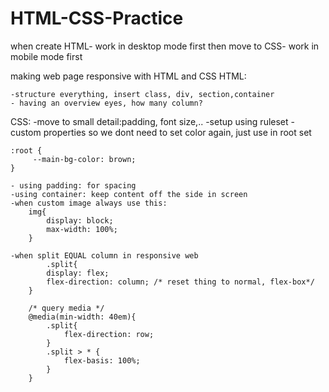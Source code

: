 # HTML-CSS-Practice
when create HTML- work in desktop mode first then move to CSS- work in mobile mode first

making web page responsive with HTML and CSS
HTML: 
	
	-structure everything, insert class, div, section,container
	- having an overview eyes, how many column?
	

CSS:
	-move to small detail:padding, font size,..
	-setup  using ruleset - custom properties so we dont need to set color again, just use  in root set
	
	:root {
 		 --main-bg-color: brown;
	}

	- using padding: for spacing
	-using container: keep content off the side in screen
	-when custom image always use this:
		img{
			display: block;
			max-width: 100%;
		}

	-when split EQUAL column in responsive web
			.split{
			display: flex;
			flex-direction: column; /* reset thing to normal, flex-box*/
		}

		/* query media */
		@media(min-width: 40em){
			.split{
				flex-direction: row;
			}
			.split > * {
				flex-basis: 100%;
			}
		}
